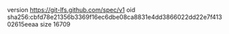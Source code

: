 version https://git-lfs.github.com/spec/v1
oid sha256:cbfd78e21356b3369f16ec6dbe08ca8831e4dd3866022dd22e7f41302615eeaa
size 16709
